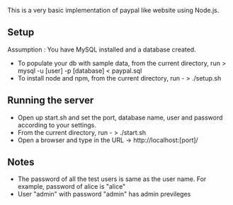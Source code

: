 This is a very basic implementation of paypal like website using Node.js.

## Setup
Assumption : You have MySQL installed and a database created.
- To populate your db with sample data, from the current directory, run >  mysql -u [user] -p [database] < paypal.sql
- To install node and npm, from the current directory, run - > ./setup.sh

## Running the server
- Open up start.sh and set the port, database name, user and password according to your settings.
- From the current directory, run - > ./start.sh
- Open a browser and type in the URL -> http://localhost:[port]/

## Notes

- The password of all the test users is same as the user name. For example, password of alice is "alice" 
- User "admin" with password "admin" has admin previleges
